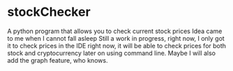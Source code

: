 # stockChecker
A python program that allows you to check current stock prices
Idea came to me when I cannot fall asleep
Still a work in progress, right now, I only got it to check prices in the IDE right now, it will be able to check prices for both stock and cryptocurrency later on using command line. Maybe I will also add the graph feature, who knows. 
